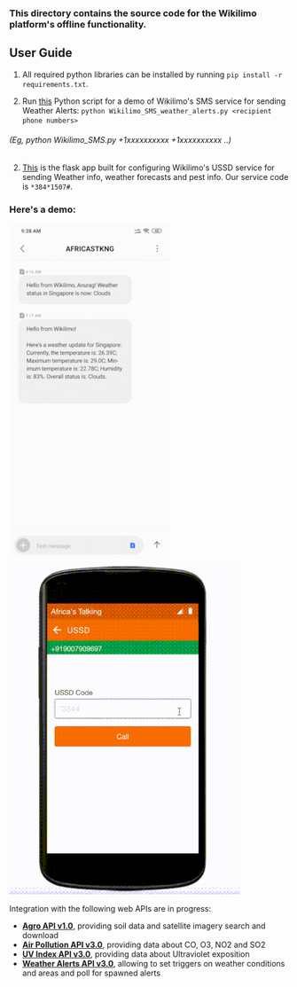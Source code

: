 ### This directory contains the source code for the Wikilimo platform's offline functionality.

## User Guide

1. All required python libraries can be installed by running `pip install -r requirements.txt`.

2. Run [this](Wikilimo_SMS_weather_alerts.py) Python script for a demo of Wikilimo's SMS service for sending Weather Alerts:
`python Wikilimo_SMS_weather_alerts.py <recipient phone numbers>`
###### *(Eg, python Wikilimo_SMS.py +1xxxxxxxxxx +1xxxxxxxxxx ..)*

2. [This](Wikilimo_USSD.py) is the flask app built for configuring Wikilimo's USSD service for sending Weather info, weather forecasts and pest info. Our service code is ```*384*1507#```.

### Here's a demo:
![alt_text](SMS_demo.gif "SMS functionality demo")
![alt_text](USSD_demo.gif "USSD functionality demo")


Integration with the following web APIs are in progress:
 - **[Agro API v1.0](https://pyowm.readthedocs.io/en/latest/usage-examples-v2/agro-api-usage-examples.html)**, providing soil data and satellite imagery search and download
 - **[Air Pollution API v3.0](https://pyowm.readthedocs.io/en/latest/usage-examples-v2/air-pollution-api-usage-examples.html)**, providing data about CO, O3, NO2 and SO2
 - **[UV Index API v3.0](https://pyowm.readthedocs.io/en/latest/usage-examples-v2/uv-api-usage-examples.html)**, providing data about Ultraviolet exposition
 - **[Weather Alerts API v3.0](https://pyowm.readthedocs.io/en/latest/usage-examples-v2/alerts-api-usage-examples.html)**, allowing to set triggers on weather conditions and areas and poll for spawned alerts
